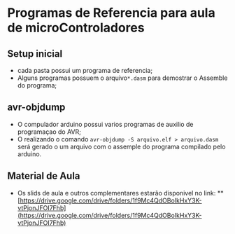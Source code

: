 # Programas de Referencia para aula de microControladores


## Setup inicial

* cada pasta possui um programa de referencia;
* Alguns programas possuem o arquivo`*.dasm` para demostrar o Assemble do programa;


## avr-objdump

* O compulador arduino possui varios programas de auxilio de programaçao do AVR;
* O realizando o comando `avr-objdump -S arquivo.elf > arquivo.dasm` será gerado o um arquivo com o assemple do programa compilado pelo arduino.

## Material de Aula
* Os slids de aula e outros complementares estarão disponivel no link:
**[https://drive.google.com/drive/folders/1f9Mc4QdOBoIkHxY3K-vtPjonJFOI7Fhb](https://drive.google.com/drive/folders/1f9Mc4QdOBoIkHxY3K-vtPjonJFOI7Fhb)